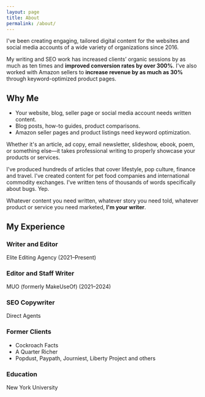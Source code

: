 ```yaml
---
layout: page
title: About
permalink: /about/
---
```


I've been creating engaging, tailored digital content for the websites and social media accounts of a wide variety of organizations since 2016.

My writing and SEO work has increased clients’ organic sessions by as much as ten times and **improved conversion rates by over 300%**. I've also worked with Amazon sellers to **increase revenue by as much as 30%** through keyword-optimized product pages.

## Why Me

- Your website, blog, seller page or social media account needs written content.
- Blog posts, how-to guides, product comparisons.
- Amazon seller pages and product listings need keyword optimization.

Whether it's an article, ad copy, email newsletter, slideshow, ebook, poem, or something else—it takes professional writing to properly showcase your products or services.

I've produced hundreds of articles that cover lifestyle, pop culture, finance and travel. I've created content for pet food companies and international commodity exchanges. I've written tens of thousands of words specifically about bugs. Yep.

Whatever content you need written, whatever story you need told, whatever product or service you need marketed, **I'm your writer**.


## My Experience
### Writer and Editor
Elite Editing Agency (2021–Present)

### Editor and Staff Writer
MUO (formerly MakeUseOf) (2021–2024)

### SEO Copywriter
Direct Agents

### Former Clients
- Cockroach Facts  
- A Quarter Richer  
- Popdust, Paypath, Journiest, Liberty Project and others

### Education
New York University